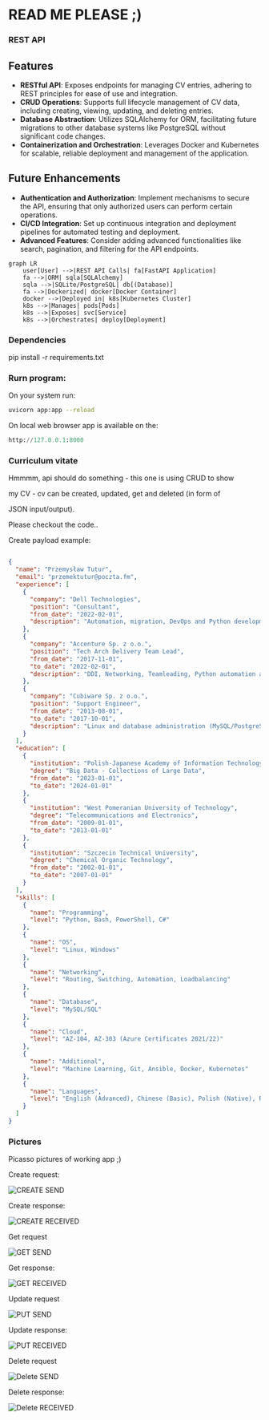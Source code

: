 # READ ME PLEASE ;)

### REST API

## Features

- **RESTful API**: Exposes endpoints for managing CV entries, adhering to REST principles for ease of use and integration.
- **CRUD Operations**: Supports full lifecycle management of CV data, including creating, viewing, updating, and deleting entries.
- **Database Abstraction**: Utilizes SQLAlchemy for ORM, facilitating future migrations to other database systems like PostgreSQL without significant code changes.
- **Containerization and Orchestration**: Leverages Docker and Kubernetes for scalable, reliable deployment and management of the application.

## Future Enhancements

- **Authentication and Authorization**: Implement mechanisms to secure the API, ensuring that only authorized users can perform certain operations.
- **CI/CD Integration**: Set up continuous integration and deployment pipelines for automated testing and deployment.
- **Advanced Features**: Consider adding advanced functionalities like search, pagination, and filtering for the API endpoints.



```marmaid
graph LR
    user[User] -->|REST API Calls| fa[FastAPI Application]
    fa -->|ORM| sqla[SQLAlchemy]
    sqla -->|SQLite/PostgreSQL| db[(Database)]
    fa -->|Dockerized| docker[Docker Container]
    docker -->|Deployed in| k8s[Kubernetes Cluster]
    k8s -->|Manages| pods[Pods]
    k8s -->|Exposes| svc[Service]
    k8s -->|Orchestrates| deploy[Deployment]
```

### Dependencies

pip install -r requirements.txt

### Rurn program:

On your system run:

```Bash
uvicorn app:app --reload
```

On local web browser app is available on the:

```Python
http://127.0.0.1:8000
```

### Curriculum vitate

Hmmmm, api should do something - this one is using CRUD to show

my CV - cv can be created, updated, get and deleted (in form of

JSON input/output).

Please checkout the code..

Create payload example:

```Json

{
  "name": "Przemysław Tutur",
  "email": "przemektutur@poczta.fm",
  "experience": [
    {
      "company": "Dell Technologies",
      "position": "Consultant",
      "from_date": "2022-02-01",
      "description": "Automation, migration, DevOps and Python development. Architecture"
    },
    {
      "company": "Accenture Sp. z o.o.",
      "position": "Tech Arch Delivery Team Lead",
      "from_date": "2017-11-01",
      "to_date": "2022-02-01",
      "description": "DDI, Networking, Teamleading, Python automation and tests"
    },
    {
      "company": "Cubiware Sp. z o.o.",
      "position": "Support Engineer",
      "from_date": "2013-08-01",
      "to_date": "2017-10-01",
      "description": "Linux and database administration (MySQL/PostgreSQL), Presales"
    }
  ],
  "education": [
    {
      "institution": "Polish-Japanese Academy of Information Technology",
      "degree": "Big Data - Collections of Large Data",
      "from_date": "2023-01-01",
      "to_date": "2024-01-01"
    },
    {
      "institution": "West Pomeranian University of Technology",
      "degree": "Telecommunications and Electronics",
      "from_date": "2009-01-01",
      "to_date": "2013-01-01"
    },
    {
      "institution": "Szczecin Technical University",
      "degree": "Chemical Organic Technology",
      "from_date": "2002-01-01",
      "to_date": "2007-01-01"
    }
  ],
  "skills": [
    {
      "name": "Programming",
      "level": "Python, Bash, PowerShell, C#"
    },
    {
      "name": "OS",
      "level": "Linux, Windows"
    },
    {
      "name": "Networking",
      "level": "Routing, Switching, Automation, Loadbalancing"
    },
    {
      "name": "Database",
      "level": "MySQL/SQL"
    },
    {
      "name": "Cloud",
      "level": "AZ-104, AZ-303 (Azure Certificates 2021/22)"
    },
    {
      "name": "Additional",
      "level": "Machine Learning, Git, Ansible, Docker, Kubernetes"
    },
    {
      "name": "Languages",
      "level": "English (Advanced), Chinese (Basic), Polish (Native), Russian (Basic)"
    }
  ]
}

```

### Pictures

Picasso pictures of working app ;)

Create request:

![CREATE SEND](pictures/POST001.png)

Create response:

![CREATE RECEIVED](pictures/POST002.png)

Get request

![GET SEND](pictures/GET001.png)

Get response:

![GET RECEIVED](pictures/GET002.png)

Update request

![PUT SEND](pictures/PUT001.png)

Update response:

![PUT RECEIVED](pictures/PUT002.png)

Delete request

![Delete SEND](pictures/DEL001.png)

Delete response:

![Delete RECEIVED](pictures/DEL002.png)

